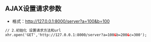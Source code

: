 ## AJAX设置请求参数

- 格式：http://127.0.0.1:8000/server?a=100&b=100

```html
// 2.初始化 设置请求方法和url
xhr.open('GET','http://127.0.0.1:8000/server?a=100&b=200&c=300');
```